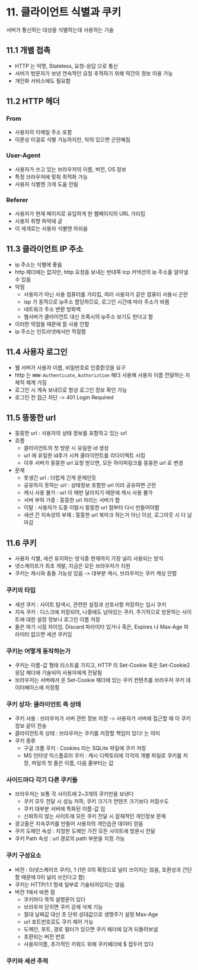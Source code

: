 # 11. 클라이언트 식별과 쿠키
서버가 통신하는 대상을 식별하는데 사용하는 기술
## 11.1 개별 접촉
- HTTP 는 익명, Stateless, 요청-응답 으로 통신
- 서버가 방문자가 보낸 연속적인 요청 추적하기 위해 약간의 정보 이용 가능
- 개인화 서비스에도 필요함

## 11.2 HTTP 헤더
### From
- 사용자의 이메일 주소 포함
- 이론상 이걸로 식별 가능하지만, 악의 있으면 곤란해짐
### User-Agent
- 사용자가 쓰고 있는 브라우저의 이름, 버전, OS 정보
- 특정 브라우저에 맞춰 최적화 가능
- 사용자 식별엔 크게 도움 안됨
### Referer
- 사용자가 현재 페이지로 유입하게 한 웹페이지의 URL 가리킴
- 사용자 취향 파악에 굳
- 이 세개로는 사용자 식별엔 아쉬움

## 11.3 클라이언트 IP 주소
- ip 주소는 식별에 좋음
- http 헤더에는 없지만, http 요청을 보내는 반대쪽 tcp 커넥션의 ip 주소를 알아낼 수 있음
- 약점
  - 사용자가 아닌 사용 컴퓨터를 가리킴, 여러 사용자가 같은 컴퓨터 사용시 곤란
  - isp 가 동적으로 ip주소 할당하므로, 로그인 시간에 따라 주소가 바뀜
  - 네트워크 주소 변환 방화벽
  - 웹서버가 클라이언트 대신 프록시의 ip주소 보기도 한다고 함
- 이러한 약점들 때문에 잘 사용 안함
- ip 주소는 인트라넷에서만 적절함

 ## 11.4 사용자 로그인
 - 웹 서버가 사용자 이름, 비밀번호로 인증핡것을 요구
 - http 는 `WWW-Authenticate`, `Authoriztion` 헤더 사용해 사용자 이름 전달하는 자체적 체계 가짐
 - 로그인 시 계속 보내므로 항상 로그인 정보 확인 가능
 - 로그인 전 접근 차단 -> 401 Login Required

## 11.5 뚱뚱한 url
- 뚱뚱한 url : 사용자의 상태 정보를 포함하고 있는 url
- 흐름
  - 클라이언트의 첫 방문 시 유일한 id 생성
  - url 에 유일한 id추가 시켜 클라이언트를 리다이렉트 시킴
  - 이후 서버가 뚱뚱한 url 요청 받으면, 모든 하이퍼링크를 뚱뚱한 url 로 변경
- 문제
  - 못생긴 url : 더럽게 긴게 문제인듯
  - 공유하지 못하는 url : 상태정보 포함한 url 이라 공유하면 곤란
  - 캐시 사용 불가 : url 이 매번 달라지기 때문에 캐시 사용 불가
  - 서버 부하 가중 : 뚱뚱한 url 처리는 서버가 함
  - 이탈 : 사용자가 도중 이탈시 뚱뚱한 url 첨부터 다시 만들어야함
  - 세션 간 지속성의 부재 : 뚱뚱한 url 북마크 하는거 아닌 이상, 로그아웃 시 다 날아감

## 11.6 쿠키
- 사용자 식별, 세션 유지하는 방식중 현재까지 가장 널리 사용되는 방식
- 넷스케이프가 최초 개발, 지금은 모든 브라우저가 지원
- 쿠키는 캐시와 충돌 가능성 있음 -> 대부분 캐시, 브라우저는 쿠키 캐싱 안함

### 쿠키의 타입
- 세션 쿠키 : 사이트 탐색시, 관련한 설정과 선호사항 저장하는 임시 쿠키
- 지속 쿠키 : 디스크에 저장되어, 나중에도 남아있는 쿠키. 주기적으로 방문하는 사이트에 대한 설정 정보나 로그인 이름 저장
- 둘은 파기 시점 차이임. Discard 파라미터 있거나 혹은, Expires 나 Max-Age 파라미터 없으면 세션 쿠키임
### 쿠키는 어떻게 동작하는가
- 쿠키는 이름-값 형태 리스트를 가지고, HTTP 의 Set-Cookie 혹은 Set-Cookie2 응답 헤더에 기술되어 사용자에게 전달됨
- 브라우저는 서버에서 온 Set-Cookie 헤더에 있는 쿠키 컨텐츠를 브라우저 쿠키 데이터베이스에 저장함
### 쿠키 상자: 클라이언트 측 상태
- 쿠키 사용 : 브라우저가 서버 관련 정보 저장 -> 사용자가 서버에 접근할 때 이 쿠키정보 같이 전송
- 클라이언트측 상태 : 브라우저는 쿠키를 저장할 책임이 있다! 는 의미
- 쿠키 종류
  - 구글 크롬 쿠키 : Cookies 라는 SQLite 파일에 쿠키 저장
  - MS 인터넷 익스플로러 쿠키 : 캐시 디렉토리에 각각의 개별 파일로 쿠키를 저장, 파일의 첫 줄은 이름, 다음 줄부터는 값
### 사이드마다 각기 다른 쿠키들
- 브라우저는 보통 각 사이트에 2~3개의 쿠키만을 보낸다
  - 쿠키 모두 전달 시 성능 저하, 쿠키 크기가 컨텐츠 크기보다 커질수도
  - 쿠키 대부분 서버에 특화된 이름-값 임
  - 신뢰하지 않는 사이트에 모든 쿠키 전달 시 잠재적인 개인정보 문제
- 광고들은 지속쿠키를 만들어 사용자의 개인습관 데이터 얻음
- 쿠키 도메인 속성 : 지정한 도메인 가진 모든 사이트에 방문시 전달
- 쿠키 Path 속성 : url 경로의 path 부분을 지정 가능
### 쿠키 구성요소
- 버전 : 0(넷스케이프 쿠키), 1 (1은 0의 확장으로 널리 쓰이지는 않음, 호환성과 간단함 때문에 0이 널리 쓰인다고 함)
- 쿠키는 HTTP/1.1 명세 일부로 기술되어있지는 않음
- 버전 1에서 바뀐 점
  - 쿠키마다 목적 설명문이 있다
  - 브라우저 닫히면 쿠키 강제 삭제 기능
  - 절대 날짜값 대신 초 단위 상대값으로 생명주기 설정 Max-Age
  - url 포트번호로도 쿠키 제어 가능
  - 도메인, 포트, 경로 필터가 있으면 쿠키 헤더에 담겨 되돌려보냄
  - 호환되는 버전 번호
  - 사용자이름, 추가적인 키워드 위해 쿠키헤더에 $ 접두어 있다
### 쿠키와 세션 추적
